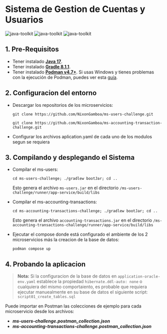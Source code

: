 # Sistema de Gestion de Cuentas y Usuarios
![java-toolkit](https://img.shields.io/badge/Java17-Toolkit-important?logo=java)
![java-toolkit](https://img.shields.io/badge/Oracle-SQL-blue)
![java-toolkit](https://img.shields.io/badge/Gradle-Build-yellow)

## 1. Pre-Requisitos
* Tener instalado [**Java 17**](https://www.oracle.com/java/technologies/downloads/).
* Tener instalado [**Gradle 8.1.1**](https://gradle.org/install/).
* Tener instalado [**Podman v4.7+**](https://podman.io/docs/installation). Si usas Windows y tienes problemas con la
  ejecución de Podman, puedes ver esta [guía](https://blog.scottlogic.com/2022/02/15/replacing-docker-desktop-with-podman.html).



## 2. Configuracion del entorno

* Descargar los repositorios de los microservicios:
    ```shell script
    git clone https://github.com/NixonGamboa/ms-users-challenge.git
    ```
    ```shell script
    git clone https://github.com/NixonGamboa/ms-accounting-transaction-challenge.git
    ``` 
* Configurar los archivos aplication.yaml de cada uno de los modulos segun se requiera


## 3. Compilando y desplegando el Sistema

* Compilar el ms-users: 
    ```shell script
    cd ms-users-challenge; ./gradlew bootJar; cd ..
    ``` 
  Esto genera el archivo `ms-users.jar` en el directorio `/ms-users-challenge/runner/app-service/build/libs`

  
* Compilar el ms-accounting-transactions:
    ```shell script
    cd ms-accounting-transactions-challenge; ./gradlew bootJar; cd ..
    ``` 
   Esto genera el archivo `accounting-transactions.jar` en el directorio
   `/ms-accounting-transactions-challenge/runner/app-service/build/libs`


* Ejecutar el compose donde está configurado el ambiente de los 2 microservicios más la creacion de la base de datos:
    ```shell script
    podman compose up
    ``` 

## 4. Probando la aplicacion

> **Nota:** Si la configuracion de la base de datos en `application-oracle-env.yaml` establece la propiedad
> `hibernate.ddl-auto: none` o cualquiera del mismo comportaiento, es probable que requiera ejecutar manuealmente en su base de datos el siguiente script:
> `script01_create_tables.sql`


Puede importar en Postman las colecciones de ejemplo para cada microservicio desde los archivos:
* ***ms-users-challenge.postman_collection.json***
* ***ms-accounting-transactions-challenge.postman_collection.json***

